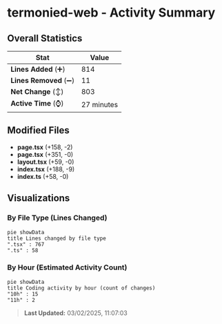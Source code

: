 # termonied-web - Activity Summary 

## Overall Statistics

| Stat                   | Value                                                             |
| ---------------------- | ----------------------------------------------------------------- |
| **Lines Added** (➕)   | 814                                          |
| **Lines Removed** (➖) | 11                                        |
| **Net Change** (↕)    | 803                |
| **Active Time** (⌚)   | 27 minutes |


## Modified Files
- **page.tsx** (+158, -2)
- **page.tsx** (+351, -0)
- **layout.tsx** (+59, -0)
- **index.tsx** (+188, -9)
- **index.ts** (+58, -0)

## Visualizations

### By File Type (Lines Changed)

```mermaid
pie showData
title Lines changed by file type
".tsx" : 767
".ts" : 58
```

### By Hour (Estimated Activity Count)

```mermaid
pie showData
title Coding activity by hour (count of changes)
"10h" : 15
"11h" : 2
```


> **Last Updated:** 03/02/2025, 11:07:03